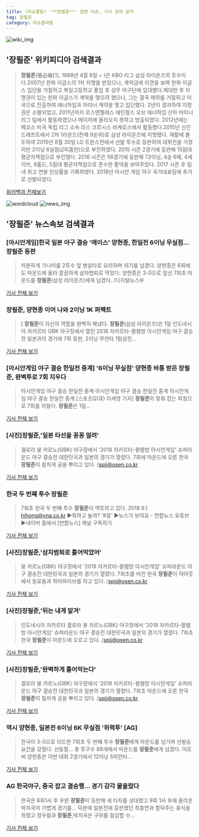 ```yaml
---
title: (이슈클립) '**장필준**' 관련 이슈, 기사 모아 보기
tag: 장필준
category: 이슈클리핑
---
```

![wiki_img](https://user-images.githubusercontent.com/42597476/44503234-41136a80-a6d0-11e8-9071-6fc6418eafe4.png)
## **'**장필준**'** 위키피디아 검색결과
>**장필준**(張必峻[1], 1988년 4월 8일 ~ )은 KBO 리그 삼성 라이온즈의 투수이다.2007년 한화 이글스의 1차 지명을 받았으나, 계약금에 이견을 보여 한화 이글스 입단을 거절하고 북일고등학교 졸업 후 상무 야구단에 입대했다.제대한 후 지명권이 있는 한화 이글스가 계약을 맺으려 했으나, 그는 결국 제의를 거절하고 미국으로 진출하여 애너하임과 마이너 계약을 맺고 입단했다. 2년이 경과하여 지명권은 소멸되었고, 2011년까지 로스앤젤레스 에인절스 오브 애너하임 산하 마이너 리그 팀에서 활동하였으나 메이저에 올라오지 못하고 방출되었다. 2012년에는 페코스 미국 독립 리그 소속 라스 크루시스 바케로스에서 활동했다.2015년 신인 드래프트에서 2차 1라운드(전체 9순위)로 삼성 라이온즈에 지명됐다. 재활에 몰두하여 2015년 8월 30일 LG 트윈스전에서 선발 투수로 등판하여 데뷔전을 가졌지만 2이닝 6실점(2피홈런)으로 부진하였다. 2015 시즌 2경기에 등판해 15점대 평균자책점으로 부진했다. 2016 시즌은 56경기에 등판해 72이닝, 4승 6패, 4세이브, 9홀드, 5점대 평균자책점으로 준수한 활약을 보여주었다. 2017 시즌 후 팀내 최고 연봉 인상률을 기록하였다. 2018년 아시안 게임 야구 국가대표팀에 추가로 선발되었다.

<a href="https://ko.wikipedia.org/wiki/장필준" target="_blank">위키백과 전체보기</a>

![wordcloud](https://s3.ap-northeast-2.amazonaws.com/lyrics101-wordcloud/2018-09-01-1535801153.png)
![news_img](https://user-images.githubusercontent.com/42597476/44507050-1206f400-a6e4-11e8-8d98-7ffbfebb353f.png)
## **'**장필준**'** 뉴스속보 검색결과
### [아시안게임]한국 일본 야구 결승 '에이스' 양현종, 한일전 6이닝 무실점… **장필준** 등판

>차분하게 기나미를 2루수 앞 병살타로 요리하며 위기를 넘겼다. 양현종은 6회에도 마운드에 올라 깔끔하게 삼자범퇴로 막았다.  양현종은 3-0으로 앞선 7회초 마운드를 **장필준**(삼성 라이온즈)에게 넘겼다. /디지털뉴스부

<a href="http://www.kyeongin.com/main/view.php?key=20180901010000091" target="_blank">기사 전체 보기</a>

### **장필준**, 양현종 이어 나와 2이닝 1K 퍼펙트

>[ **장필준**이 자신의 역할을 완벽히 해냈다. **장필준**(삼성 라이온즈)은 1일 인도네시아 자카르타 GBK 야구장에서 열린 2018 자카르타-팔렘방 아시안게임 야구 결승전 일본과의 경기에 7회 등판, 2이닝 무안타 1탈삼진...

<a href="http://www.mydaily.co.kr/new_yk/html/read.php?newsid=201809012000251848&ext=na" target="_blank">기사 전체 보기</a>

### [아시안게임 야구 결승 한일전 중계] '6이닝 무실점' 양현종 바통 받은 **장필준**, 완벽투로 7회 지우다

>아시안게임 야구 결승 한일전 중계 아시안게임 야구 결승 한일전 중계 아시안게임 야구 결승 한일전 중계 [스포츠Q(큐) 이세영 기자] **장필준**이 맞춰 잡는 피칭으로 7회를 지웠다. **장필준**은 1일...

<a href="http://www.sportsq.co.kr/news/articleView.html?idxno=301033" target="_blank">기사 전체 보기</a>

### [사진]**장필준**,'일본 타선을 꽁꽁 얼려'

>겔로라 붕 카르노(GBK) 야구장에서 '2018 자카르타-팔렘방 아시안게임' 슈퍼라운드 야구 결승전 대한민국과 일본의 경기가 열렸다. 7회에 마운드에 오른 한국 **장필준**이 힘차게 공을 뿌리고 있다. /spjj@osen.co.kr

<a href="http://www.osen.co.kr/article/G1110980076" target="_blank">기사 전체 보기</a>

### 한국 두 번째 투수 **장필준**

>7회초 한국 두 번째 투수 **장필준**이 역투하고 있다. 2018.9.1 hihong@yna.co.kr ▶뭐하고 놀까? '#흥' ▶뉴스가 보여요 - 연합뉴스 유튜브 ▶네이버 홈에서 [연합뉴스] 채널 구독하기

<a href="http://app.yonhapnews.co.kr/YNA/Basic/SNS/r.aspx?c=PYH20180901121400013&did=1196m" target="_blank">기사 전체 보기</a>

### [사진]**장필준**,'삼자범퇴로 틀어막았어'

>붕 카르노(GBK) 야구장에서 '2018 자카르타-팔렘방 아시안게임' 슈퍼라운드 야구 결승전 대한민국과 일본의 경기가 열렸다. 7회초를 마친 한국 **장필준**이 덕아웃에서 동료들과 하이파이브를 하고 있다. /spjj@osen.co.kr

<a href="http://www.osen.co.kr/article/G1110980075" target="_blank">기사 전체 보기</a>

### [사진]**장필준**,'뒤는 내게 맡겨'

>인도네시아 자카르타 겔로라 붕 카르노(GBK) 야구장에서 '2018 자카르타-팔렘방 아시안게임' 슈퍼라운드 야구 결승전 대한민국과 일본의 경기가 열렸다. 7회초 한국 **장필준**이 마운드에 오르고 있다. /spjj@osen.co.kr

<a href="http://www.osen.co.kr/article/G1110980073" target="_blank">기사 전체 보기</a>

### [사진]**장필준**,'완벽하게 틀어막는다'

>겔로라 붕 카르노(GBK) 야구장에서 '2018 자카르타-팔렘방 아시안게임' 슈퍼라운드 야구 결승전 대한민국과 일본의 경기가 열렸다. 7회초 마운드에 오른 한국 **장필준**이 힘차게 공을 뿌리고 있다. /spjj@osen.co.kr

<a href="http://www.osen.co.kr/article/G1110980074" target="_blank">기사 전체 보기</a>

### 역시 양현종, 일본전 6이닝 6K 무실점 '위력투' [AG]

>한국이 3-0으로 리드한 7회초 두 번째 투수 **장필준**에게 마운드를 넘기며 선발승 요건을 갖췄다.   선동렬... 총 투구수 89개에서 마운드를 **장필준**에게 넘겼다. 이로써 양현종은 이번 대회 2경기에서 12이닝 5피안타...

<a href="http://www.osen.co.kr/article/G1110980003" target="_blank">기사 전체 보기</a>

### AG 한국야구, 중국 잡고 결승행... 경기 감각 물올랐다

>한국은 8회1사 후 우완 **장필준**이 등판해 세 타자를 상대했고 9회 1사 후에 올라온 박치국이 가볍게 경기를... 덕분에 일본전에 등판했던 최충연과 함덕주는 휴식을 취했고 정우람과 **장필준**,박치국은 구위를 점검할 수...

<a href="http://www.ohmynews.com/NWS_Web/View/at_pg.aspx?CNTN_CD=A0002468254&CMPT_CD=P0010&utm_source=naver&utm_medium=newsearch&utm_campaign=naver_news" target="_blank">기사 전체 보기</a>


